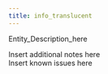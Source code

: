 ```yaml
---
title: info_translucent
---
```


Entity_Description_here
<div class="notices blue">Insert additional notes here</div>
<div class="notices red">Insert known issues here</div>
